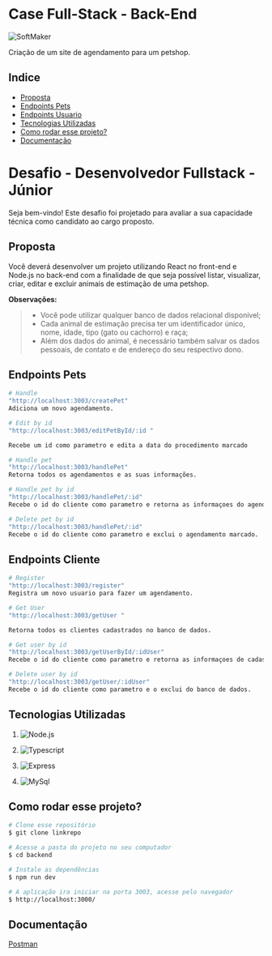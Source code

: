  # Case Full-Stack - Back-End
 ![SoftMaker](../backEnd/src/img/softmaker_logo.png)

 Criação de um site de agendamento para um petshop.
 

 ## Indice
 - <a href="#proposta">Proposta</a>
 - <a href="#endpoints-pets">Endpoints Pets</a>
 - <a href="#endpoints-cliente">Endpoints Usuario</a>
 - <a href="#tecnologias-utilizadas">Tecnologias Utilizadas</a>
 - <a href="#como-rodar-esse-projeto?">Como rodar esse projeto?</a>
 - <a href="#documentação">Documentação</a>

# Desafio - Desenvolvedor Fullstack - Júnior
Seja bem-vindo! Este desafio foi projetado para avaliar a sua capacidade técnica como candidato ao cargo proposto.

## Proposta
Você deverá desenvolver um projeto utilizando React no front-end e Node.js no back-end com a finalidade de que seja possível listar, visualizar, criar, editar e excluir animais de estimação de uma petshop.

**Observações:**
> - Você pode utilizar qualquer banco de dados relacional disponível;
> - Cada animal de estimação precisa ter um identificador único, nome, idade, tipo (gato ou cachorro) e raça;
> - Além dos dados do animal, é necessário também salvar os dados pessoais, de contato e de endereço do seu respectivo dono.


## Endpoints Pets

```bash
# Handle
"http://localhost:3003/createPet"
Adiciona um novo agendamento.
```

```bash
# Edit by id
"http://localhost:3003/editPetById/:id "

Recebe um id como parametro e edita a data do procedimento marcado
```

```bash
# Handle pet
"http://localhost:3003/handlePet"
Retorna todos os agendamentos e as suas informações.
```

```bash
# Handle pet by id 
"http://localhost:3003/handlePet/:id"
Recebe o id do cliente como parametro e retorna as informaçoes do agendamento do pet em questão.

```

```bash
# Delete pet by id 
"http://localhost:3003/handlePet/:id"
Recebe o id do cliente como parametro e exclui o agendamento marcado.

```
## Endpoints Cliente

```bash
# Register
"http://localhost:3003/register"
Registra um novo usuario para fazer um agendamento.
```

```bash
# Get User
"http://localhost:3003/getUser "

Retorna todos os clientes cadastrados no banco de dados.
```

```bash
# Get user by id 
"http://localhost:3003/getUserById/:idUser"
Recebe o id do cliente como parametro e retorna as informaçoes de cadastro.
```

```bash
# Delete user by id 
"http://localhost:3003/getUser/:idUser"
Recebe o id do cliente como parametro e o exclui do banco de dados.

```

## Tecnologias Utilizadas

1. ![Node.js](https://img.shields.io/badge/Node.js-43853D?style=for-the-badge&logo=node.js&logoColor=white)

2. ![Typescript](https://img.shields.io/badge/TypeScript-007ACC?style=for-the-badge&logo=typescript&logoColor=white)
3. ![Express](https://img.shields.io/badge/Express.js-404D59?style=for-the-badge)
4. ![MySql](https://img.shields.io/badge/MySQL-00000F?style=for-the-badge&logo=mysql&logoColor=white)


## Como rodar esse projeto?
``` bash
# Clone esse repositório
$ git clone linkrepo

# Acesse a pasta do projeto no seu computador
$ cd backend

# Instale as dependências
$ npm run dev

# A aplicação ira iniciar na porta 3003, acesse pelo navegador
$ http://localhost:3000/

```

## Documentação
<a href="https://documenter.getpostman.com/view/21068479/2s93CLtuBW">Postman</a>